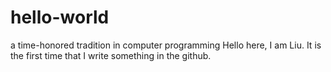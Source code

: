 # hello-world
a time-honored tradition in computer programming
Hello here, I am Liu. It is the first time that I write something in the github.
